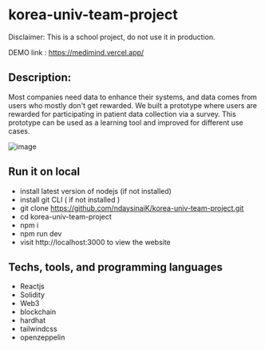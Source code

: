 # korea-univ-team-project

Disclaimer: This is a school project, do not use it in production.

DEMO link : https://medimind.vercel.app/ 



## Description:

Most companies need data to enhance their systems, and data comes from users who mostly don't get rewarded.
We built a prototype where users are rewarded for participating in patient data collection via a survey. 
This prototype can be used as a learning tool and improved for different use cases.



![image](https://user-images.githubusercontent.com/74330893/174569000-203f57d3-bdb8-44e3-8ec1-430566ec640f.png)


## Run it on local

- install latest version of nodejs (if not installed)
- install git CLI ( if not installed )
- git clone https://github.com/ndaysinaiK/korea-univ-team-project.git
- cd korea-univ-team-project
- npm i
- npm run dev
- visit http://localhost:3000 to view the website

## Techs, tools, and programming languages

- Reactjs
- Solidity
- Web3
- blockchain
- hardhat
- tailwindcss
- openzeppelin
